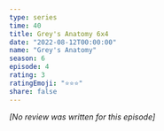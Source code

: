 ```yaml
---
type: series
time: 40
title: Grey's Anatomy 6x4
date: "2022-08-12T00:00:00"
name: "Grey's Anatomy"
season: 6
episode: 4
rating: 3
ratingEmoji: "⭐️⭐️⭐️"
share: false
---
```


*[No review was written for this episode]*